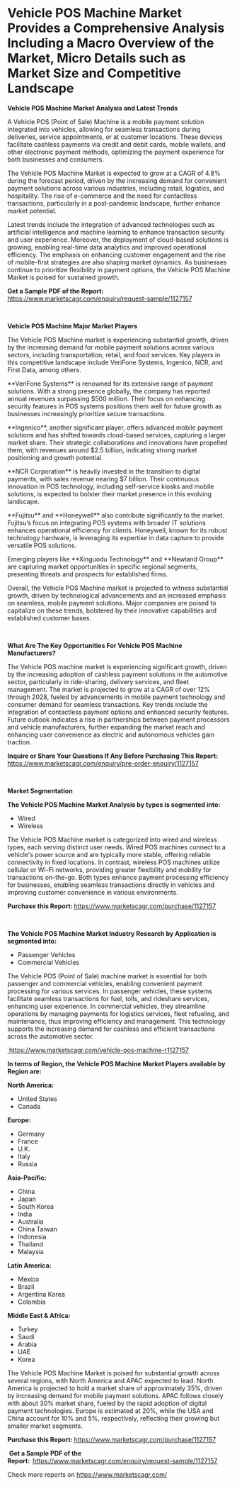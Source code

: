 <p><h1>Vehicle POS Machine Market Provides a Comprehensive Analysis Including a Macro Overview of the Market, Micro Details such as Market Size and Competitive Landscape</h1></p><p><strong>Vehicle POS Machine Market Analysis and Latest Trends</strong></p>
<p><p>A Vehicle POS (Point of Sale) Machine is a mobile payment solution integrated into vehicles, allowing for seamless transactions during deliveries, service appointments, or at customer locations. These devices facilitate cashless payments via credit and debit cards, mobile wallets, and other electronic payment methods, optimizing the payment experience for both businesses and consumers. </p><p>The Vehicle POS Machine Market is expected to grow at a CAGR of 4.8% during the forecast period, driven by the increasing demand for convenient payment solutions across various industries, including retail, logistics, and hospitality. The rise of e-commerce and the need for contactless transactions, particularly in a post-pandemic landscape, further enhance market potential. </p><p>Latest trends include the integration of advanced technologies such as artificial intelligence and machine learning to enhance transaction security and user experience. Moreover, the deployment of cloud-based solutions is growing, enabling real-time data analytics and improved operational efficiency. The emphasis on enhancing customer engagement and the rise of mobile-first strategies are also shaping market dynamics. As businesses continue to prioritize flexibility in payment options, the Vehicle POS Machine Market is poised for sustained growth.</p></p>
<p><strong>Get a Sample PDF of the Report:&nbsp;</strong> <a href="https://www.marketscagr.com/enquiry/request-sample/1127157?utm_campaign=3271&utm_medium=2&utm_source=Github&utm_content=ia&utm_term=31032025&utm_id=vehicle-pos-machine">https://www.marketscagr.com/enquiry/request-sample/1127157</a></p>
<p>&nbsp;</p>
<p><strong>Vehicle POS Machine Major Market Players</strong></p>
<p><p>The Vehicle POS Machine market is experiencing substantial growth, driven by the increasing demand for mobile payment solutions across various sectors, including transportation, retail, and food services. Key players in this competitive landscape include VeriFone Systems, Ingenico, NCR, and First Data, among others.</p><p>**VeriFone Systems** is renowned for its extensive range of payment solutions. With a strong presence globally, the company has reported annual revenues surpassing $500 million. Their focus on enhancing security features in POS systems positions them well for future growth as businesses increasingly prioritize secure transactions.</p><p>**Ingenico**, another significant player, offers advanced mobile payment solutions and has shifted towards cloud-based services, capturing a larger market share. Their strategic collaborations and innovations have propelled them, with revenues around $2.5 billion, indicating strong market positioning and growth potential.</p><p>**NCR Corporation** is heavily invested in the transition to digital payments, with sales revenue nearing $7 billion. Their continuous innovation in POS technology, including self-service kiosks and mobile solutions, is expected to bolster their market presence in this evolving landscape.</p><p>**Fujitsu** and **Honeywell** also contribute significantly to the market. Fujitsu’s focus on integrating POS systems with broader IT solutions enhances operational efficiency for clients. Honeywell, known for its robust technology hardware, is leveraging its expertise in data capture to provide versatile POS solutions.</p><p>Emerging players like **Xinguodu Technology** and **Newland Group** are capturing market opportunities in specific regional segments, presenting threats and prospects for established firms.</p><p>Overall, the Vehicle POS Machine market is projected to witness substantial growth, driven by technological advancements and an increased emphasis on seamless, mobile payment solutions. Major companies are poised to capitalize on these trends, bolstered by their innovative capabilities and established customer bases.</p></p>
<p>&nbsp;</p>
<p><strong>What Are The Key Opportunities For Vehicle POS Machine Manufacturers?</strong></p>
<p><p>The Vehicle POS machine market is experiencing significant growth, driven by the increasing adoption of cashless payment solutions in the automotive sector, particularly in ride-sharing, delivery services, and fleet management. The market is projected to grow at a CAGR of over 12% through 2028, fueled by advancements in mobile payment technology and consumer demand for seamless transactions. Key trends include the integration of contactless payment options and enhanced security features. Future outlook indicates a rise in partnerships between payment processors and vehicle manufacturers, further expanding the market reach and enhancing user convenience as electric and autonomous vehicles gain traction.</p></p>
<p><strong>Inquire or Share Your Questions If Any Before Purchasing This Report:</strong> <a href="https://www.marketscagr.com/enquiry/pre-order-enquiry/1127157?utm_campaign=3271&utm_medium=2&utm_source=Github&utm_content=ia&utm_term=31032025&utm_id=vehicle-pos-machine">https://www.marketscagr.com/enquiry/pre-order-enquiry/1127157</a></p>
<p>&nbsp;</p>
<p><strong>Market Segmentation</strong></p>
<p><strong>The Vehicle POS Machine Market Analysis by types is segmented into:</strong></p>
<p><ul><li>Wired</li><li>Wireless</li></ul></p>
<p><p>The Vehicle POS Machine market is categorized into wired and wireless types, each serving distinct user needs. Wired POS machines connect to a vehicle's power source and are typically more stable, offering reliable connectivity in fixed locations. In contrast, wireless POS machines utilize cellular or Wi-Fi networks, providing greater flexibility and mobility for transactions on-the-go. Both types enhance payment processing efficiency for businesses, enabling seamless transactions directly in vehicles and improving customer convenience in various environments.</p></p>
<p><strong>Purchase this Report:&nbsp;</strong><a href="https://www.marketscagr.com/purchase/1127157?utm_campaign=3271&utm_medium=2&utm_source=Github&utm_content=ia&utm_term=31032025&utm_id=vehicle-pos-machine">https://www.marketscagr.com/purchase/1127157</a></p>
<p>&nbsp;</p>
<p><strong>The Vehicle POS Machine Market Industry Research by Application is segmented into:</strong></p>
<p><ul><li>Passenger Vehicles</li><li>Commercial Vehicles</li></ul></p>
<p><p>The Vehicle POS (Point of Sale) machine market is essential for both passenger and commercial vehicles, enabling convenient payment processing for various services. In passenger vehicles, these systems facilitate seamless transactions for fuel, tolls, and rideshare services, enhancing user experience. In commercial vehicles, they streamline operations by managing payments for logistics services, fleet refueling, and maintenance, thus improving efficiency and management. This technology supports the increasing demand for cashless and efficient transactions across the automotive sector.</p></p>
<p><a href="https://www.marketscagr.com/vehicle-pos-machine-r1127157?utm_campaign=3271&utm_medium=2&utm_source=Github&utm_content=ia&utm_term=31032025&utm_id=vehicle-pos-machine">&nbsp;https://www.marketscagr.com/vehicle-pos-machine-r1127157</a></p>
<p><strong>In terms of Region, the Vehicle POS Machine Market Players available by Region are:</strong></p>
<p>
    <p> <strong> North America: </strong>
        <ul>
            <li>United States</li>
            <li>Canada</li>
        </ul>
        </p> 
    <p> <strong> Europe: </strong>
        <ul>
            <li>Germany</li>
            <li>France</li>
            <li>U.K.</li>
            <li>Italy</li>
            <li>Russia</li>
        </ul>
        </p> 
    <p> <strong> Asia-Pacific: </strong>
        <ul>
            <li>China</li>
            <li>Japan</li>
            <li>South Korea</li>
            <li>India</li>
            <li>Australia</li>
            <li>China Taiwan</li>
            <li>Indonesia</li>
            <li>Thailand</li>
            <li>Malaysia</li>
        </ul>
        </p> 
    <p> <strong> Latin America: </strong>
        <ul>
            <li>Mexico</li>
            <li>Brazil</li>
            <li>Argentina Korea</li>
            <li>Colombia</li>
        </ul>
        </p> 
    <p> <strong> Middle East & Africa: </strong>
        <ul>
            <li>Turkey</li>
            <li>Saudi</li>
            <li>Arabia</li>
            <li>UAE</li>
            <li>Korea</li>
        </ul>
    </p>
    </p>
<p><p>The Vehicle POS Machine Market is poised for substantial growth across several regions, with North America and APAC expected to lead. North America is projected to hold a market share of approximately 35%, driven by increasing demand for mobile payment solutions. APAC follows closely with about 30% market share, fueled by the rapid adoption of digital payment technologies. Europe is estimated at 20%, while the USA and China account for 10% and 5%, respectively, reflecting their growing but smaller market segments.</p></p>
<p><strong>Purchase this Report: </strong><a href="https://www.marketscagr.com/purchase/1127157?utm_campaign=3271&utm_medium=2&utm_source=Github&utm_content=ia&utm_term=31032025&utm_id=vehicle-pos-machine">https://www.marketscagr.com/purchase/1127157</a></p>
<p>&nbsp;<strong>Get a Sample PDF of the Report:&nbsp;&nbsp;</strong><a href="https://www.marketscagr.com/enquiry/request-sample/1127157?utm_campaign=3271&utm_medium=2&utm_source=Github&utm_content=ia&utm_term=31032025&utm_id=vehicle-pos-machine">https://www.marketscagr.com/enquiry/request-sample/1127157</a></p>
<p><strong></strong></p>
<p>Check more reports on <a href="https://www.marketscagr.com/?utm_campaign=3271&utm_medium=2&utm_source=Github&utm_content=ia&utm_term=31032025&utm_id=vehicle-pos-machine">https://www.marketscagr.com/</a></p>